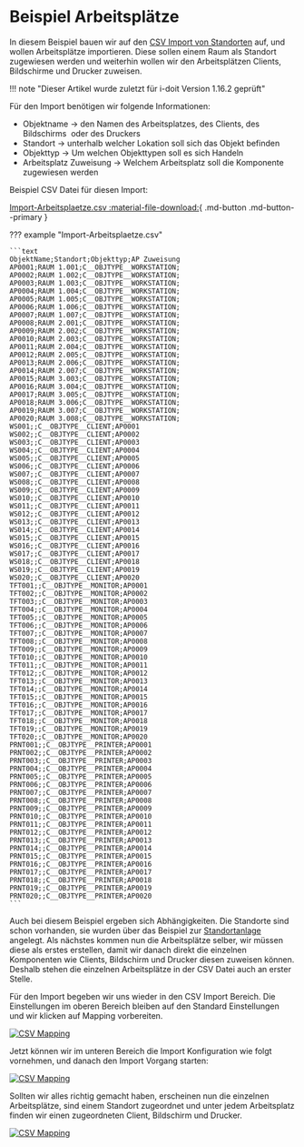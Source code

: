 # Beispiel Arbeitsplätze

In diesem Beispiel bauen wir auf den [CSV Import von Standorten](beispiel-fuer-den-csv-import-standorte-erstellen.md) auf, und wollen Arbeitsplätze importieren.
Diese sollen einem Raum als Standort zugewiesen werden und weiterhin wollen wir den Arbeitsplätzen Clients, Bildschirme und Drucker zuweisen.

!!! note "Dieser Artikel wurde zuletzt für i-doit Version 1.16.2 geprüft"

Für den Import benötigen wir folgende Informationen:

-  Objektname → den Namen des Arbeitsplatzes, des Clients, des Bildschirms  oder des Druckers
-  Standort → unterhalb welcher Lokation soll sich das Objekt befinden 
-  Objekttyp → Um welchen Objekttypen soll es sich Handeln
-  Arbeitsplatz Zuweisung → Welchem Arbeitsplatz soll die Komponente zugewiesen werden

Beispiel CSV Datei für diesen Import:

[Import-Arbeitsplaetze.csv :material-file-download:](../../assets/images/de/daten-konsolidieren/csv-import/csv-arbeitsplaetze/Import-Arbeitsplaetze.csv){ .md-button .md-button--primary }

??? example "Import-Arbeitsplaetze.csv"

    ```text
    ObjektName;Standort;Objekttyp;AP Zuweisung
    AP0001;RAUM 1.001;C__OBJTYPE__WORKSTATION;
    AP0002;RAUM 1.002;C__OBJTYPE__WORKSTATION;
    AP0003;RAUM 1.003;C__OBJTYPE__WORKSTATION;
    AP0004;RAUM 1.004;C__OBJTYPE__WORKSTATION;
    AP0005;RAUM 1.005;C__OBJTYPE__WORKSTATION;
    AP0006;RAUM 1.006;C__OBJTYPE__WORKSTATION;
    AP0007;RAUM 1.007;C__OBJTYPE__WORKSTATION;
    AP0008;RAUM 2.001;C__OBJTYPE__WORKSTATION;
    AP0009;RAUM 2.002;C__OBJTYPE__WORKSTATION;
    AP0010;RAUM 2.003;C__OBJTYPE__WORKSTATION;
    AP0011;RAUM 2.004;C__OBJTYPE__WORKSTATION;
    AP0012;RAUM 2.005;C__OBJTYPE__WORKSTATION;
    AP0013;RAUM 2.006;C__OBJTYPE__WORKSTATION;
    AP0014;RAUM 2.007;C__OBJTYPE__WORKSTATION;
    AP0015;RAUM 3.003;C__OBJTYPE__WORKSTATION;
    AP0016;RAUM 3.004;C__OBJTYPE__WORKSTATION;
    AP0017;RAUM 3.005;C__OBJTYPE__WORKSTATION;
    AP0018;RAUM 3.006;C__OBJTYPE__WORKSTATION;
    AP0019;RAUM 3.007;C__OBJTYPE__WORKSTATION;
    AP0020;RAUM 3.008;C__OBJTYPE__WORKSTATION;
    WS001;;C__OBJTYPE__CLIENT;AP0001
    WS002;;C__OBJTYPE__CLIENT;AP0002
    WS003;;C__OBJTYPE__CLIENT;AP0003
    WS004;;C__OBJTYPE__CLIENT;AP0004
    WS005;;C__OBJTYPE__CLIENT;AP0005
    WS006;;C__OBJTYPE__CLIENT;AP0006
    WS007;;C__OBJTYPE__CLIENT;AP0007
    WS008;;C__OBJTYPE__CLIENT;AP0008
    WS009;;C__OBJTYPE__CLIENT;AP0009
    WS010;;C__OBJTYPE__CLIENT;AP0010
    WS011;;C__OBJTYPE__CLIENT;AP0011
    WS012;;C__OBJTYPE__CLIENT;AP0012
    WS013;;C__OBJTYPE__CLIENT;AP0013
    WS014;;C__OBJTYPE__CLIENT;AP0014
    WS015;;C__OBJTYPE__CLIENT;AP0015
    WS016;;C__OBJTYPE__CLIENT;AP0016
    WS017;;C__OBJTYPE__CLIENT;AP0017
    WS018;;C__OBJTYPE__CLIENT;AP0018
    WS019;;C__OBJTYPE__CLIENT;AP0019
    WS020;;C__OBJTYPE__CLIENT;AP0020
    TFT001;;C__OBJTYPE__MONITOR;AP0001
    TFT002;;C__OBJTYPE__MONITOR;AP0002
    TFT003;;C__OBJTYPE__MONITOR;AP0003
    TFT004;;C__OBJTYPE__MONITOR;AP0004
    TFT005;;C__OBJTYPE__MONITOR;AP0005
    TFT006;;C__OBJTYPE__MONITOR;AP0006
    TFT007;;C__OBJTYPE__MONITOR;AP0007
    TFT008;;C__OBJTYPE__MONITOR;AP0008
    TFT009;;C__OBJTYPE__MONITOR;AP0009
    TFT010;;C__OBJTYPE__MONITOR;AP0010
    TFT011;;C__OBJTYPE__MONITOR;AP0011
    TFT012;;C__OBJTYPE__MONITOR;AP0012
    TFT013;;C__OBJTYPE__MONITOR;AP0013
    TFT014;;C__OBJTYPE__MONITOR;AP0014
    TFT015;;C__OBJTYPE__MONITOR;AP0015
    TFT016;;C__OBJTYPE__MONITOR;AP0016
    TFT017;;C__OBJTYPE__MONITOR;AP0017
    TFT018;;C__OBJTYPE__MONITOR;AP0018
    TFT019;;C__OBJTYPE__MONITOR;AP0019
    TFT020;;C__OBJTYPE__MONITOR;AP0020
    PRNT001;;C__OBJTYPE__PRINTER;AP0001
    PRNT002;;C__OBJTYPE__PRINTER;AP0002
    PRNT003;;C__OBJTYPE__PRINTER;AP0003
    PRNT004;;C__OBJTYPE__PRINTER;AP0004
    PRNT005;;C__OBJTYPE__PRINTER;AP0005
    PRNT006;;C__OBJTYPE__PRINTER;AP0006
    PRNT007;;C__OBJTYPE__PRINTER;AP0007
    PRNT008;;C__OBJTYPE__PRINTER;AP0008
    PRNT009;;C__OBJTYPE__PRINTER;AP0009
    PRNT010;;C__OBJTYPE__PRINTER;AP0010
    PRNT011;;C__OBJTYPE__PRINTER;AP0011
    PRNT012;;C__OBJTYPE__PRINTER;AP0012
    PRNT013;;C__OBJTYPE__PRINTER;AP0013
    PRNT014;;C__OBJTYPE__PRINTER;AP0014
    PRNT015;;C__OBJTYPE__PRINTER;AP0015
    PRNT016;;C__OBJTYPE__PRINTER;AP0016
    PRNT017;;C__OBJTYPE__PRINTER;AP0017
    PRNT018;;C__OBJTYPE__PRINTER;AP0018
    PRNT019;;C__OBJTYPE__PRINTER;AP0019
    PRNT020;;C__OBJTYPE__PRINTER;AP0020
    ```

Auch bei diesem Beispiel ergeben sich Abhängigkeiten. Die Standorte sind schon vorhanden, sie wurden über das Beispiel zur [Standortanlage](beispiel-fuer-den-csv-import-standorte-erstellen.md) angelegt.
Als nächstes kommen nun die Arbeitsplätze selber, wir müssen diese als erstes erstellen, damit wir danach direkt die einzelnen Komponenten wie Clients, Bildschirm und Drucker diesen zuweisen können.
Deshalb stehen die einzelnen Arbeitsplätze in der CSV Datei auch an erster Stelle.

Für den Import begeben wir uns wieder in den CSV Import Bereich. Die Einstellungen im oberen Bereich bleiben auf den Standard Einstellungen und wir klicken auf Mapping vorbereiten.

[![CSV Mapping](../../assets/images/de/daten-konsolidieren/csv-import/csv-anwendungen/1-csva.png)](../../assets/images/de/daten-konsolidieren/csv-import/csv-anwendungen/1-csva.png)

Jetzt können wir im unteren Bereich die Import Konfiguration wie folgt vornehmen, und danach den Import Vorgang starten:

[![CSV Mapping](../../assets/images/de/daten-konsolidieren/csv-import/csv-anwendungen/2-csva.png)](../../assets/images/de/daten-konsolidieren/csv-import/csv-anwendungen/2-csva.png)

Sollten wir alles richtig gemacht haben, erscheinen nun die einzelnen Arbeitsplätze, sind einem Standort zugeordnet und unter jedem Arbeitsplatz finden wir einen zugeordneten Client, Bildschirm und Drucker.

[![CSV Mapping](../../assets/images/de/daten-konsolidieren/csv-import/csv-anwendungen/3-csva.png)](../../assets/images/de/daten-konsolidieren/csv-import/csv-anwendungen/3-csva.png)
